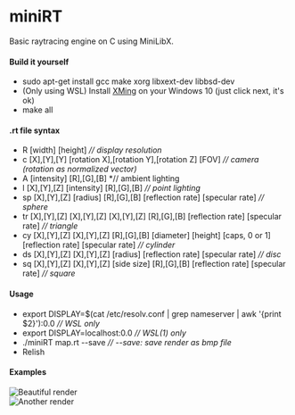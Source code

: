 # miniRT  
Basic raytracing engine on C using MiniLibX.  

#### Build it yourself

- sudo apt-get install gcc make xorg libxext-dev libbsd-dev  
- (Only using WSL) Install [XMing](https://sourceforge.net/projects/xming/) on your Windows 10 (just click next, it's ok)  
- make all  

#### .rt file syntax

- R [width] [height] *// display resolution*  
- c [X],[Y],[Y] [rotation X],[rotation Y],[rotation Z] [FOV] *// camera (rotation as normalized vector)*  
- A [intensity] [R],[G],[B] *// ambient lighting  
- l [X],[Y],[Z] [intensity] [R],[G],[B] *// point lighting*  
- sp [X],[Y],[Z] [radius] [R],[G],[B] [reflection rate] [specular rate] *// sphere*  
- tr [X],[Y],[Z] [X],[Y],[Z] [X],[Y],[Z] [R],[G],[B] [reflection rate] [specular rate] *// triangle*  
- cy [X],[Y],[Z] [X],[Y],[Z] [R],[G],[B] [diameter] [height] [caps, 0 or 1] [reflection rate] [specular rate] *// cylinder*  
- ds [X],[Y],[Z] [X],[Y],[Z] [radius] [reflection rate] [specular rate] *// disc* 
- sq [X],[Y],[Z] [X],[Y],[Z] [side size] [R],[G],[B] [reflection rate] [specular rate] *// square*

#### Usage

- export DISPLAY=$(cat /etc/resolv.conf | grep nameserver | awk '{print $2}'):0.0 *// WSL only*  
- export DISPLAY=localhost:0.0 *// WSL(1) only*  
- ./miniRT map.rt --save *// --save: save render as bmp file*  
- Relish  

#### Examples

![Beautiful render](https://git.chokemachine.ru/awend0/test/-/blob/master/screenshots/room.jpg)  
![Another render](https://git.chokemachine.ru/awend0/test/-/blob/master/screenshots/simple.jpg)
